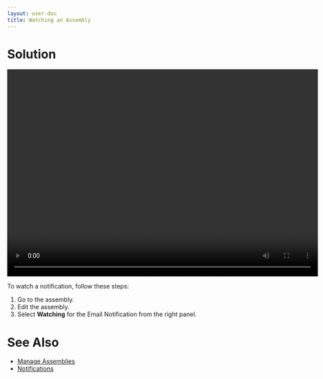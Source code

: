 ```yaml
---
layout: user-doc
title: Watching an Assembly
---
```


# Solution

<video width="720" height="480" preload="metadata" controls="">
    <source src="http://videos.grovo.com/walmart-oneops-operate-monitor-0215_get-alerts-in-oneops_4668.webm?vpv=1" type="video/webm">
    Your browser does not implement HTML5 video. 
</video>

To watch a notification, follow these steps:

1. Go to the assembly.
2. Edit the assembly.
3. Select **Watching** for the Email Notification from the right panel.

# See Also

* <a href="/user/design/manage-assemblies.html">Manage Assemblies</a>
* <a href="/user/account/notifications.html">Notifications</a>